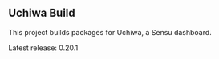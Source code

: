 ## Uchiwa Build

This project builds packages for Uchiwa, a Sensu dashboard.

Latest release: 0.20.1

